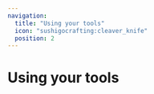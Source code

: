 ```yaml
---
navigation:
  title: "Using your tools"
  icon: "sushigocrafting:cleaver_knife"
  position: 2
---
```


# Using your tools

<SubPages />